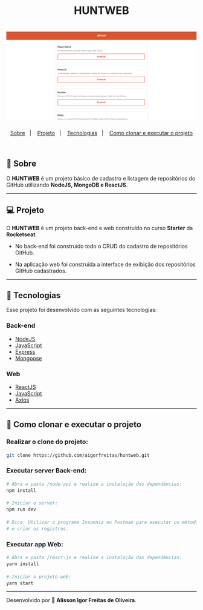 <h1 align="center">
    HUNTWEB
</h1>

<h1 align="center">
    <img src="react-js/public/pagemain.png">
</h1>

<p align="center">
  <a href="#-Sobre">Sobre</a>&nbsp;&nbsp;&nbsp;|&nbsp;&nbsp;&nbsp;
  <a href="#-projeto">Projeto</a>&nbsp;&nbsp;&nbsp;|&nbsp;&nbsp;&nbsp;
  <a href="#-tecnologias">Tecnologias</a>&nbsp;&nbsp;&nbsp;|&nbsp;&nbsp;&nbsp;
  <a href="#-como-clonar-e-executar-o-projeto">Como clonar e executar o projeto</a>
</p>

<br />

## 📑 Sobre

O **HUNTWEB** é um projeto básico de cadastro e listagem de repositórios do GitHub utilizando **NodeJS, MongoDB e ReactJS**.

---

## 💻 Projeto

O **HUNTWEB** é um projeto back-end e web construído no curso **Starter** da **Rocketseat**.

- No back-end foi construído todo o CRUD do cadastro de repositórios GitHub.

- Na aplicação web foi construída a interface de exibição dos repositórios GitHub cadastrados.

---

## 🚀 Tecnologias
Esse projeto foi desenvolvido com as seguintes tecnologias:

### Back-end
- [NodeJS](https://nodejs.org/)
- [JavaScript](https://www.javascript.com/)
- [Express](https://expressjs.com/)
- [Mongoose](https://mongoosejs.com/)

### Web
- [ReactJS](https://reactjs.org/)
- [JavaScript](https://www.javascript.com/)
- [Axios](https://github.com/axios/axios)

---

## 💾 Como clonar e executar o projeto

### Realizar o clone do projeto:
```bash
git clone https://github.com/aigorfreitas/huntweb.git
```

### Executar server Back-end:
```bash
# Abra a pasta /node-api e realize a instalação das dependências:
npm install

# Iniciar o server:
npm run dev

# Dica: Utilizar o programa Insomnia ou Postman para executar os métodos da API
# e criar os registros.
```

### Executar app Web:
```bash
# Abra a pasta /react-js e realize a instalação das dependências:
yarn install

# Iniciar o projeto web:
yarn start
```

---
Desenvolvido por 💜 **Alisson Igor Freitas de Oliveira**.